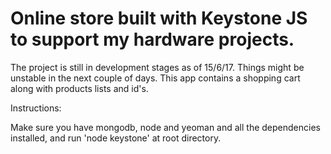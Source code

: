# Online store built with Keystone JS to support my hardware projects.

The project is still in development stages as of 15/6/17. Things might be unstable in the next couple of days. This app contains a shopping cart along with products lists and id's.  



Instructions:

Make sure you have mongodb, node and yeoman and all the dependencies installed, and run 'node keystone' at root directory. 
